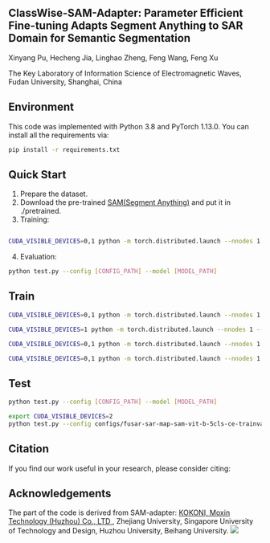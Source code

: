 ## ClassWise-SAM-Adapter: Parameter Efficient Fine-tuning Adapts Segment Anything to SAR Domain for Semantic Segmentation

Xinyang Pu, Hecheng Jia, Linghao Zheng, Feng Wang, Feng Xu

The Key Laboratory of Information Science of Electromagnetic Waves, Fudan University, Shanghai, China


## Environment
This code was implemented with Python 3.8 and PyTorch 1.13.0. You can install all the requirements via:
```bash
pip install -r requirements.txt
```

## Quick Start
1. Prepare the dataset.
2. Download the pre-trained [SAM(Segment Anything)](https://github.com/facebookresearch/segment-anything) and put it in ./pretrained.
3. Training:
```bash

CUDA_VISIBLE_DEVICES=0,1 python -m torch.distributed.launch --nnodes 1 --nproc_per_node 2 train.py --config [CONFIG_PATH]

```


4. Evaluation:
```bash
python test.py --config [CONFIG_PATH] --model [MODEL_PATH]
```

## Train
```bash
CUDA_VISIBLE_DEVICES=0,1 python -m torch.distributed.launch --nnodes 1 --nproc_per_node 2 train.py --config [CONFIG_PATH]

CUDA_VISIBLE_DEVICES=1 python -m torch.distributed.launch --nnodes 1 --nproc_per_node 1 train.py   --master_port='29600' --config [CONFIG_PATH]

CUDA_VISIBLE_DEVICES=0,1 python -m torch.distributed.launch --nnodes 1 --nproc_per_node 2 train.py --config configs_git/fusar-sar-map2-sam-vit-b-10cls-ce-trainval_1024_lr2e4_CE_e200.yaml

CUDA_VISIBLE_DEVICES=0,1 python -m torch.distributed.launch --nnodes 1 --nproc_per_node 2 train.py --config configs_git/fusar-sar-map-sam-vit-b-5cls-ce-trainval_1024_lr2e4_CEv2_e200_ignore_bg.yaml

```

## Test
```bash
python test.py --config [CONFIG_PATH] --model [MODEL_PATH]

export CUDA_VISIBLE_DEVICES=2 
python test.py --config configs/fusar-sar-map-sam-vit-b-5cls-ce-trainval_1024_lr2e4_CEv2_e200_ignore_bg.yaml --model ./save/fusar-sar-map-sam-vit-b-5cls-ce-trainval_1024_lr2e4_CEv2_e200_ignore_bg/model_epoch_best.pth


```
## Citation

If you find our work useful in your research, please consider citing:


## Acknowledgements
The part of the code is derived from SAM-adapter: <a href='https://www.kokoni3d.com/'> KOKONI, Moxin Technology (Huzhou) Co., LTD </a>, Zhejiang University, Singapore University of Technology and Design, Huzhou University, Beihang University. <a href='https://tianrun-chen.github.io/SAM-Adaptor/'><img src='https://img.shields.io/badge/Project-Page-Green'></a> 